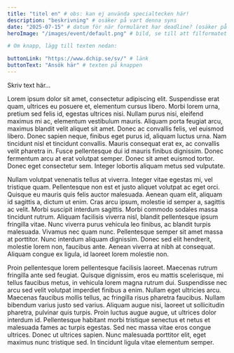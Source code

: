 ```yaml
---
title: "titel en" # obs: kan ej använda specialtecken här!
description: "beskrivning" # osäker på vart denna syns
date: "2025-07-15" # datum för när formuläret har deadline? (osäker på vad det annars ska kunna vara här, ev. när eventet är)
heroImage: "/images/event/default.png" # bild, se till att filformatet blir rätt!

# Om knapp, lägg till texten nedan:

buttonLink: "https://www.dchip.se/sv/" # länk
buttonText: "Ansök här" # texten på knappen
---
```


Skriv text här...

Lorem ipsum dolor sit amet, consectetur adipiscing elit. Suspendisse erat quam, ultrices eu posuere et, elementum cursus libero. Morbi lorem urna, pretium sed felis id, egestas ultrices nisi. Nullam purus nisi, eleifend maximus mi ac, elementum vestibulum mauris. Aliquam porta feugiat arcu, maximus blandit velit aliquet sit amet. Donec ac convallis felis, vel euismod libero. Donec sapien neque, finibus eget purus id, aliquam luctus urna. Nam tincidunt nisl et tincidunt convallis. Mauris consequat erat ex, ac convallis velit pharetra in. Fusce pellentesque dui id mauris finibus dignissim. Donec fermentum arcu at erat volutpat semper. Donec sit amet euismod tortor. Donec eget consectetur sem. Integer lobortis aliquam metus sed vulputate.

Nullam volutpat venenatis tellus at viverra. Integer vitae egestas mi, vel tristique quam. Pellentesque non est et justo aliquet volutpat ac eget orci. Quisque eu mauris quis felis auctor malesuada. Aenean quam elit, aliquam id sagittis a, dictum ut enim. Cras arcu ipsum, molestie id semper a, sagittis ac velit. Morbi suscipit interdum sagittis. Morbi commodo sodales massa tincidunt rutrum. Aliquam facilisis viverra nisl, blandit pellentesque ipsum fringilla vitae. Nunc viverra purus vehicula leo finibus, ac blandit turpis malesuada. Vivamus nec quam nunc. Pellentesque semper sit amet massa at porttitor. Nunc interdum aliquam dignissim. Donec sed elit hendrerit, molestie lorem non, faucibus ante. Aenean viverra at nibh at consequat. Aliquam congue ex ligula, id laoreet lorem molestie non.

Proin pellentesque lorem pellentesque facilisis laoreet. Maecenas rutrum fringilla ante sed feugiat. Quisque dignissim, eros eu mattis scelerisque, mi tellus faucibus metus, in vehicula lorem magna rutrum dui. Suspendisse nec arcu sed velit volutpat imperdiet finibus a enim. Nullam eget ultricies arcu. Maecenas faucibus mollis tellus, ac fringilla risus pharetra faucibus. Nullam bibendum varius justo sed varius. Aliquam augue nisi, laoreet ut sollicitudin pharetra, pulvinar quis turpis. Proin luctus augue augue, ut ultrices dolor interdum id. Pellentesque habitant morbi tristique senectus et netus et malesuada fames ac turpis egestas. Sed nec massa vitae eros congue ultrices. Donec ut ultrices sapien. Nunc malesuada porttitor elit, eget maximus nunc tristique sed. In tincidunt ligula vitae elementum semper.
